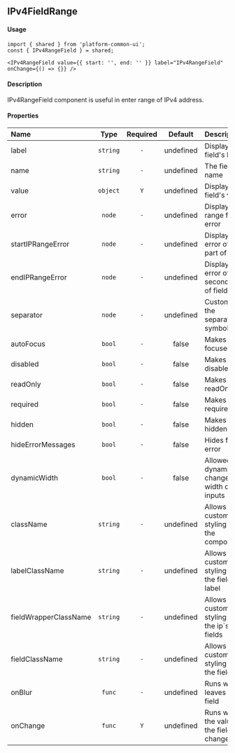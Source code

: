 ## IPv4FieldRange
#### Usage
```JSX
import { shared } from 'platform-common-ui';
const { IPv4RangeField } = shared;
```
```JSX
<IPv4RangeField value={{ start: '', end: '' }} label="IPv4RangeField" onChange={() => {}} />
```

#### Description
IPv4RangeField component is useful in enter range of IPv4 address.

#### Properties
Name                  | Type               | Required | Default     | Description
:---------------------| :----------:       | :------: | :-----:     | :-----------
label                 | `string`           | `-`      | undefined   | Displays field's label
name                  | `string`           | `-`      | undefined   | The field's name
value                 | `object`           | `Y`      | undefined   | Displays a field's value
error                 | `node`             | `-`      | undefined   | Displays a range field error
startIPRangeError     | `node`             | `-`      | undefined   | Displays a error of first part of field
endIPRangeError       | `node`             | `-`      | undefined   | Displays a error of second part of field
separator             | `node`             | `-`      | undefined   | Customize the separator symbol
autoFocus             | `bool`             | `-`      | false       | Makes field focused
disabled              | `bool`             | `-`      | false       | Makes field disabled
readOnly              | `bool`             | `-`      | false       | Makes field readOnly
required              | `bool`             | `-`      | false       | Makes field required
hidden                | `bool`             | `-`      | false       | Makes field hidden
hideErrorMessages     | `bool`             | `-`      | false       | Hides field error
dynamicWidth          | `bool`             | `-`      | false       | Allowed to dynamically change the width of inputs
className             | `string`           | `-`      | undefined   | Allows customizing styling of the component
labelClassName        | `string`           | `-`      | undefined   | Allows customizing styling of the field's label
fieldWrapperClassName | `string`           | `-`      | undefined   | Allows customizing styling of the ip`s fields
fieldClassName        | `string`           | `-`      | undefined   | Allows customizing styling of the fields
onBlur                | `func`             | `-`      | undefined   | Runs when leaves the field
onChange              | `func`             | `Y`      | undefined   | Runs when the value of the field changes
